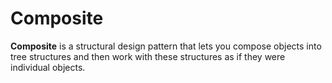 Composite
===================

**Composite** is a structural design pattern that lets you compose objects into tree structures and then work with these
structures as if they were individual objects.